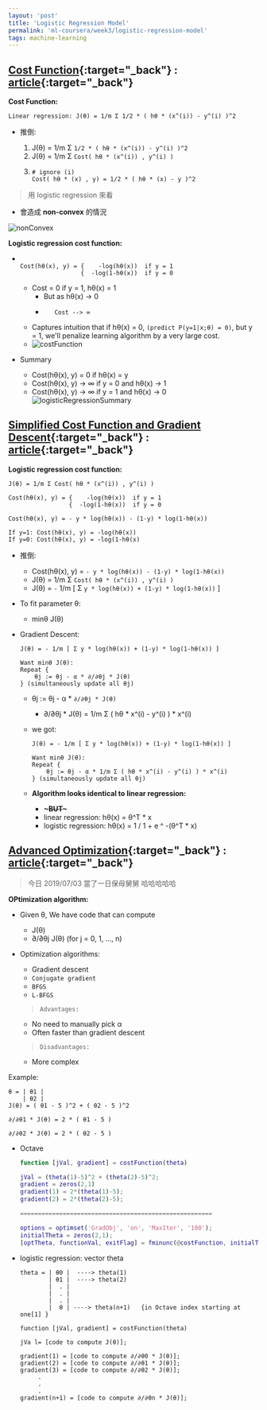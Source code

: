 ```yaml
---
layout: 'post'
title: 'Logistic Regression Model'
permalink: 'ml-coursera/week3/logistic-regression-model'
tags: machine-learning
---
```


## [Cost Function](https://www.coursera.org/learn/machine-learning/lecture/1XG8G/cost-function){:target="_back"} : [article](https://www.coursera.org/learn/machine-learning/supplement/bgEt4/cost-function){:target="_back"}

__Cost Function:__

~~~
Linear regression: J(θ) = 1/m Σ 1/2 * ( hθ * (x^(i)) - y^(i) )^2
~~~

- 推倒:

    1. J(θ) = 1/m Σ `1/2 * ( hθ * (x^(i)) - y^(i) )^2`
    2. J(θ) = 1/m Σ `Cost( hθ * (x^(i)) , y^(i) )`
    3.  ~~~
        # ignore (i)
        Cost( hθ * (x) , y) = 1/2 * ( hθ * (x) - y )^2
        ~~~

> 用 logistic regression 來看

- 會造成 __non-convex__ 的情況

![nonConvex][non-convex]


__Logistic regression cost function:__

- ~~~ 
                   
  Cost(hθ(x), y) = {    -log(hθ(x))  if y = 1
                   {  -log(1-hθ(x))  if y = 0
  ~~~ 

  - Cost = 0 if y = 1, hθ(x) = 1
     * But as hθ(x) -> 0
     *        Cost --> ∞
  - Captures intuition that if hθ(x) = 0,
    `(predict P(y=1|x;θ) = 0)`, but y = 1, we'll penalize learning algorithm by a very large cost.
  - ![costFunction][cost-function]

- Summary
   * Cost(hθ(x), y) = 0 if hθ(x) = y
   * Cost(hθ(x), y) -> ∞ if y = 0 and  hθ(x) -> 1
   * Cost(hθ(x), y) -> ∞ if y = 1 and  hθ(x) -> 0
![logisticRegressionSummary][summary]


##  [Simplified Cost Function and Gradient Descent](https://www.coursera.org/learn/machine-learning/lecture/MtEaZ/simplified-cost-function-and-gradient-descent){:target="_back"} : [article](https://www.coursera.org/learn/machine-learning/supplement/0hpMl/simplified-cost-function-and-gradient-descent){:target="_back"}

__Logistic regression cost function:__

~~~
J(θ) = 1/m Σ Cost( hθ * (x^(i)) , y^(i) )

Cost(hθ(x), y) = {    -log(hθ(x))  if y = 1
                 {  -log(1-hθ(x))  if y = 0

Cost(hθ(x), y) = - y * log(hθ(x)) - (1-y) * log(1-hθ(x))

If y=1: Cost(hθ(x), y) = -log(hθ(x))
If y=0: Cost(hθ(x), y) = -log(1-hθ(x)
~~~
- 推倒:
   - Cost(hθ(x), y) = `- y * log(hθ(x)) - (1-y) * log(1-hθ(x))`
   - J(θ) = 1/m Σ `Cost( hθ * (x^(i)) , y^(i) )`
   - J(θ) = `-` 1/m [ Σ `y * log(hθ(x)) + (1-y) * log(1-hθ(x))` ]

- To fit parameter θ:
    - minθ J(θ)

- Gradient Descent:
   ~~~
   J(θ) = - 1/m [ Σ y * log(hθ(x)) + (1-y) * log(1-hθ(x)) ]

   Want minθ J(θ):
   Repeat {
       θj := θj - α * ∂/∂θj * J(θ)
   } (simultaneously update all θj)
   ~~~
   
   -  θj := θj - α * `∂/∂θj * J(θ)`
      - ∂/∂θj * J(θ) = 1/m Σ ( hθ * x^(i) - y^(i) ) * x^(i)

   - we got:  
   
      ~~~
      J(θ) = - 1/m [ Σ y * log(hθ(x)) + (1-y) * log(1-hθ(x)) ]
   
      Want minθ J(θ):
      Repeat {
          θj := θj - α * 1/m Σ ( hθ * x^(i) - y^(i) ) * x^(i)
      } (simultaneously update all θj)
      ~~~
    
    - __Algorithm looks identical to linear regression:__
       * **~~~BUT~~~**
       * linear regression: hθ(x) = θ^T * x
       * logistic regression: hθ(x) = 1 / 1 + e ^ -(θ^T * x)


## [Advanced Optimization](https://www.coursera.org/learn/machine-learning/lecture/licwf/advanced-optimization){:target="_back"} : [article](https://www.coursera.org/learn/machine-learning/supplement/cmjIc/advanced-optimization){:target="_back"}

> 今日 2019/07/03 當了一日保母舅舅 哈哈哈哈哈 

__OPtimization algorithm:__
- Given θ, We have code that can compute 
  * J(θ)
  * ∂/∂θj J(θ) (for j = 0, 1, ..., n)

- Optimization algorithms:
  * Gradient descent 
  * `Conjugate gradient`
  * `BFGS`
  * `L-BFGS`

  > `Advantages:` 
   - No need to manually pick α
   - Often faster than gradient descent

  > `Disadvantages:`
   - More complex

Example:
~~~
θ = | θ1 |
    | θ2 |
J(θ) = ( θ1 - 5 )^2 + ( θ2 - 5 )^2

∂/∂θ1 * J(θ) = 2 * ( θ1 - 5 )

∂/∂θ2 * J(θ) = 2 * ( θ2 - 5 )
~~~
- Octave

   ~~~m
   function [jVal, gradient] = costFunction(theta)
   
   jVal = (theta(1)-5)^2 + (theta(2)-5)^2;
   gradient = zeros(2,1)
   gradient(1) = 2*(theta(1)-5);
   gradient(2) = 2*(theta(2)-5);
   
   ======================================================

   options = optimset('GradObj', 'on', 'MaxIter', '100');
   initialTheta = zeros(2,1);
   [optTheta, functionVal, exitFlag] = fminunc(@costFunction, initialTheta, options);

   ~~~

- logistic regression: vector theta
   ~~~
   theta = | θ0 |  ----> theta(1)
           | θ1 |  ----> theta(2)  
           |  . |
           |  . |
           |  . |
           |  θ | ----> theta(n+1)   {in Octave index starting at one[1] }
   
   function [jVal, gradient] = costFunction(theta)

   jVa l= [code to compute J(θ)];

   gradient(1) = [code to compute ∂/∂θ0 * J(θ)];
   gradient(2) = [code to compute ∂/∂θ1 * J(θ)];
   gradient(3) = [code to compute ∂/∂θ2 * J(θ)];
        .
        .
        .
   gradient(n+1) = [code to compute ∂/∂θn * J(θ)];
   ~~~  


[non-convex]: https://i.imgur.com/wAxUdLJ.jpg?1
[cost-function]: https://i.imgur.com/70XZTK1.jpg
[summary]: https://i.imgur.com/mpDgpIm.jpg
